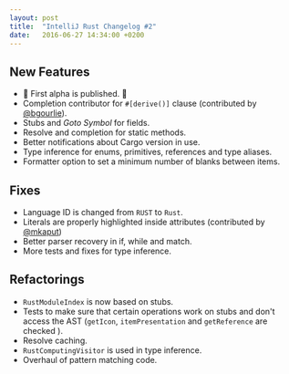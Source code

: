 ```yaml
---
layout: post
title:  "IntelliJ Rust Changelog #2"
date:   2016-06-27 14:34:00 +0200
---
```

## New Features

* 🎉 First alpha is published. 🎉
* Completion contributor for `#[derive()]` clause (contributed by [@bgourlie]).
* Stubs and _Goto Symbol_ for fields.
* Resolve and completion for static methods.
* Better notifications about Cargo version in use.
* Type inference for enums, primitives, references and type aliases.
* Formatter option to set a minimum number of blanks between items.


## Fixes

* Language ID is changed from `RUST` to `Rust`.
* Literals are properly highlighted inside attributes (contributed by [@mkaput])
* Better parser recovery in if, while and match.
* More tests and fixes for type inference.


## Refactorings
* `RustModuleIndex` is now based on stubs.
* Tests to make sure that certain operations work on stubs and don't access the
  AST (`getIcon`, `itemPresentation` and `getReference` are checked ).
* Resolve caching.
* `RustComputingVisitor` is used in type inference.
* Overhaul of pattern matching code.

[@mkaput]: https://github.com/mkaput
[@bgourlie]: https://github.com/bgourlie
